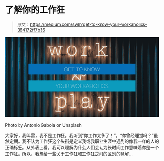 # 了解你的工作狂

> 原文：<https://medium.com/swlh/get-to-know-your-workaholics-364172ff7b36>

![](img/f50e73c9c3da29da3d2ed8e2da6c7615.png)

Photo by Antonio Gabola on Unsplash

大家好，我叫雷，我不是工作狂。我听到“你工作太多了！”，“你曾经睡觉吗？”虽然定期。我不认为工作狂这个头衔是定义我或我职业生涯中遇到的像我一样的人的正确标签。从外表上看，我可以理解为什么人们会认为长时间工作意味着你是一个工作狂。所以，我想给一些关于工作狂和工作狂之间的区别的见解…